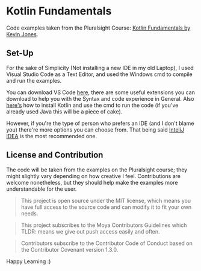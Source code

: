 # Kotlin Fundamentals
Code examples taken from the Pluralsight Course: [Kotlin Fundamentals by Kevin Jones](https://app.pluralsight.com/library/courses/kotlin-fundamentals/table-of-contents).

## Set-Up
For the sake of Simplicity (Not installing a new IDE in my old Laptop), I used Visual Studio Code as a Text Editor, and used the Windows cmd to compile and run the examples. 

You can download VS Code [here](https://code.visualstudio.com/), there are some useful extensions you can download to help you with the Syntax and code experience in General. Also [here's](https://kotlinlang.org/docs/tutorials/command-line.html) how to install Kotlin and use the cmd to run the code (if you've already used Java this will be a piece of cake).

However, if you're the type of person who prefers an IDE (and I don't blame you) there're more options you can choose from. That being said [InteliJ IDEA](https://www.jetbrains.com/idea/download/#section=windows) is the most recommended one.

## License and Contribution
The code will be taken from the examples on the Pluralsight course; they might slightly vary depending on how creative I feel. Contributions are welcome nonetheless, but they should help make the examples more understandable for the user.

> This project is open source under the MIT license, which means you have full access to the source code and can modify it to fit your own needs.

> This project subscribes to the Moya Contributors Guidelines which TLDR: means we give out push access easily and often.

> Contributors subscribe to the Contributor Code of Conduct based on the Contributor Covenant version 1.3.0.

Happy Learning :)
